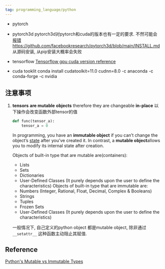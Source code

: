 ```yaml
---
tag: programming_language/python
---
```


* pytorch
	
* pytorch3d
	pytorch3d对pytorch和cuda的版本也有一定的要求. 不然可能会[报错](https://blog.csdn.net/qq_34769162/article/details/117772809)
	https://github.com/facebookresearch/pytorch3d/blob/main/INSTALL.md
	从源码安装, 从pip安装大概率会失败
	
* tensorflow
	[Tensorflow gpu cuda version reference](https://tensorflow.google.cn/install/source?hl=en)

* cuda tooklit
	conda install cudatoolkit=11.0 cudnn=8.0 -c anaconda -c conda-forge -c nvidia


## 注意事项

1. **tensors** **are mutable** **objects** therefore they are changeable **in-place**
	以下操作会改变函数外部tensor的值
	```python
	def func(tensor_a):
		tensor_a = 0
	```
	In programming, you have an **immutable object** if you can’t change the object’s [state](https://en.wikipedia.org/wiki/State_(computer_science)) after you’ve created it. In contrast, a **mutable object**allows you to modify its internal state after creation.
	
	 Objects of built-in type that are mutable are(containers):
	- Lists
	- Sets
	- Dictionaries
	- User-Defined Classes (It purely depends upon the user to define the characteristics)
	Objects of built-in type that are immutable are:
	- Numbers (Integer, Rational, Float, Decimal, Complex & Booleans)
	- Strings
	- Tuples
	- Frozen Sets
	- User-Defined Classes (It purely depends upon the user to define the characteristics)
	
	一般情况下, 自己定义的python object 都是mutable object, 除非通过`__setattr__`
	这种函数主动阻止其赋值.

## Reference

[Python's Mutable vs Immutable Types](https://realpython.com/python-mutable-vs-immutable-types/)